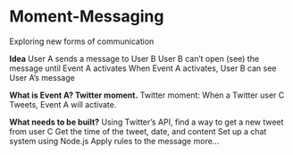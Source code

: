 # Moment-Messaging
Exploring new forms of communication

**Idea**
User A sends a message to User B
User B can’t open (see) the message until Event A activates
When Event A activates, User B can see User A’s message
 
**What is Event A? Twitter moment.**
Twitter moment: When a Twitter user C Tweets, Event A will activate.
 
**What needs to be built?**
Using Twitter’s API, find a way to get a new tweet from user C
	Get the time of the tweet, date, and content
Set up a chat system using Node.js
Apply rules to the message
more...
